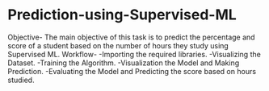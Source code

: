 # Prediction-using-Supervised-ML
Objective- The main objective of this task is to predict the percentage and score of a student based on the number of hours they study using Supervised ML.  Workflow-  -Importing the required libraries.  -Visualizing the Dataset.  -Training the Algorithm.  -Visualization the Model and Making Prediction. -Evaluating the Model and Predicting the score based on hours studied.
